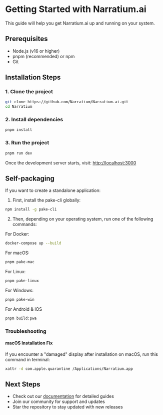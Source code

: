 # Getting Started with Narratium.ai

This guide will help you get Narratium.ai up and running on your system.

## Prerequisites

- Node.js (v16 or higher)
- pnpm (recommended) or npm
- Git

## Installation Steps

### 1. Clone the project

```bash
git clone https://github.com/Narratium/Narratium.ai.git
cd Narratium
```

### 2. Install dependencies

```bash
pnpm install
```

### 3. Run the project

```bash
pnpm run dev
```

Once the development server starts, visit: [http://localhost:3000](http://localhost:3000)

## Self-packaging

If you want to create a standalone application:

1. First, install the pake-cli globally:
```bash
npm install -g pake-cli
```

2. Then, depending on your operating system, run one of the following commands:

For Docker:
```bash
docker-compose up --build
```

For macOS:
```bash
pnpm pake-mac
```

For Linux:
```bash
pnpm pake-linux
```

For Windows:
```bash
pnpm pake-win
```

For Android & IOS
```bash
pnpm build:pwa
```

### Troubleshooting

#### macOS Installation Fix

If you encounter a "damaged" display after installation on macOS, run this command in terminal:

```bash
xattr -d com.apple.quarantine /Applications/Narratium.app
```

## Next Steps

- Check out our [documentation](https://deepwiki.com/Narratium/Narratium.ai/) for detailed guides
- Join our community for support and updates
- Star the repository to stay updated with new releases